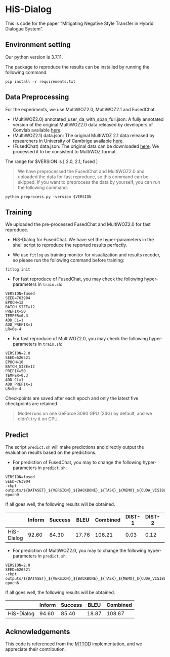 # HiS-Dialog

This is code for the paper "Mitigating Negative Style Transfer in Hybrid Dialogue System".

## Environment setting

Our python version is 3.7.11.

The package to reproduce the results can be installed by running the following command.

```
pip install -r requirements.txt
```

## Data Preprocessing

For the experiments, we use MultiWOZ2.0, MultiWOZ2.1 and FusedChat.

- (MultiWOZ2.0) annotated_user_da_with_span_full.json: A fully annotated version of the original MultiWOZ2.0 data released by developers of Convlab
  available [here](https://github.com/ConvLab/ConvLab/tree/master/data/multiwoz/annotation).
- (MultiWOZ2.1) data.json: The original MultiWOZ 2.1 data released by researchers in University of Cambrige
  available [here](https://github.com/budzianowski/multiwoz/tree/master/data).
- (FusedChat) data.json: The original data can be downloaded [here](https://github.com/tomyoung903/FusedChat). We processed it to be consistent to
  MultiWOZ format.

The range for $VERSION is [ 2.0, 2.1, fused ]

> We have preprocessed the FusedChat and MultiWOZ2.0 and uploaded the data for fast reproduce, so this command can be skipped. If you want to preprocess the data by yourself, you can run the following command:

[//]: # (We use the preprocessing scripts implemented by [Zhang et al., 2020]&#40;https://arxiv.org/abs/1911.10484&#41;. Please refer to [here]&#40;https://github.com/thu-spmi/damd-multiwoz/blob/master/data/multi-woz/README.md&#41; for the details.)

```
python preprocess.py -version $VERSION
```

## Training

We uploaded the pre-processed FusedChat and MultiWOZ2.0 for fast reproduce.

- HiS-Dialog for FusedChat. We have set the hyper-parameters in the shell script to reproduce the reported results perfectly.

- We use ```fitlog``` as training monitor for visualization and results recoder, so please run the following command before training:
```shell
fitlog init
```

- For fast reproduce of FusedChat, you may check the following hyper-parameters in ```train.sh```:
```shell
VERSION=fused
SEED=763904
EPOCH=12
BATCH_SIZE=12
PREFIX=50
TEMPER=0.3
ADD_CL=1
ADD_PREFIX=1
LR=6e-4
```

- For fast reproduce of MultiWOZ2.0, you may check the following hyper-parameters in ```train.sh```:
```shell
VERSION=2.0
SEED=626521
EPOCH=10
BATCH_SIZE=12
PREFIX=50
TEMPER=0.3
ADD_CL=1
ADD_PREFIX=1
LR=5e-4

```

Checkpoints are saved after each epoch and only the latest five checkpoints are retained.

> Model runs on one GeForce 3090 GPU (24G) by default, and we didn't try it on CPU.

## Predict

The script ```predict.sh``` will make predictions and directly output the evaluation results based on the predictions.

- For prediction of FusedChat, you may to change the following hyper-parameters in ```predict.sh```:
```shell
VERSION=fused
SEED=763904
-ckpt outputs/${DATASET}_${VERSION}_${BACKBONE}_${TASK}_${MEMO}_${CUDA_VISIBLE_DEVICES}/ckpt-epoch9
```

If all goes well, the following results will be obtained.

|            | Inform | Success | BLEU  | Combined | DIST-1 | DIST-2 | DIST-3 | BLEU |
|------------|--------|---------|-------|----------|--------|--------|--------|------|
| HiS-Dialog | 92.60  | 84.30   | 17.76 | 106.21   | 0.03   | 0.12   | 0.23   | 9.25 |

- For prediction of MultiWOZ2.0, you may to change the following hyper-parameters in ```predict.sh```:
```shell
VERSION=2.0
SEED=626521
-ckpt outputs/${DATASET}_${VERSION}_${BACKBONE}_${TASK}_${MEMO}_${CUDA_VISIBLE_DEVICES}/ckpt-epoch6
```

If all goes well, the following results will be obtained.

|            | Inform | Success | BLEU  | Combined |
|------------|--------|---------|-------|----------|
| HiS-Dialog | 94.60  | 85.40   | 18.87 | 108.87   |


## Acknowledgements

This code is referenced from the [MTTOD](https://github.com/bepoetree/MTTOD) implementation, and we appreciate their contribution.

